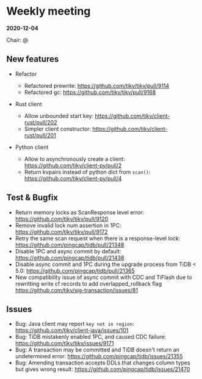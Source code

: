 # Weekly meeting

**2020-12-04**

Chair: @

## New features

* Refactor
  * Refactored prewrite: https://github.com/tikv/tikv/pull/9114
  * Refactored gc: https://github.com/tikv/tikv/pull/9168

* Rust client
  * Allow unbounded start key: https://github.com/tikv/client-rust/pull/202
  * Simpler client constructor: https://github.com/tikv/client-rust/pull/201

* Python client
  * Allow to asynchronously create a client: https://github.com/tikv/client-py/pull/2
  * Return kvpairs instead of python dict from `scan()`: https://github.com/tikv/client-py/pull/4

## Test & Bugfix

* Return memory locks as ScanResponse level error: https://github.com/tikv/tikv/pull/9120
* Remove invalid lock num assertion in 1PC: https://github.com/tikv/tikv/pull/9172
* Retry the same scan request when there is a response-level lock: https://github.com/pingcap/tidb/pull/21348
* Disable 1PC and async commit by default: https://github.com/pingcap/tidb/pull/21438
* Disable async commit and 1PC during the upgrade process from TiDB < 5.0: https://github.com/pingcap/tidb/pull/21365
* New compatibility issue of async commit with CDC and TiFlash due to rewritting write cf records to add overlapped_rollback flag https://github.com/tikv/sig-transaction/issues/81

## Issues

* Bug: Java client may report `key not in region`: https://github.com/tikv/client-java/issues/101
* Bug: TiDB mistakenly enabled 1PC, and caused CDC failure: https://github.com/tikv/tikv/issues/9171
* Bug: A transaction may be committed and TiDB doesn't return an undetermined error: https://github.com/pingcap/tidb/issues/21355
* Bug: Amending transaction accepts DDLs that changes column types but gives wrong result: https://github.com/pingcap/tidb/issues/21470
